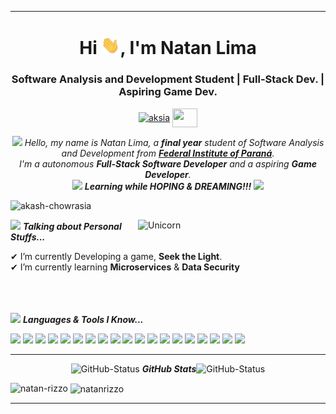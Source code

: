 <p align="center">
<hr>
<h1 align="center">Hi <img src="https://raw.githubusercontent.com/ABSphreak/ABSphreak/master/gifs/Hi.gif" width="30px">, I'm Natan Lima</h1>
<h3 align="center">Software Analysis and Development Student | Full-Stack Dev. | Aspiring Game Dev.</h3>
<p align="center">
<a href="https://www.linkedin.com/in/natan-rizzo/" target="blank"><img align="center" src="https://cdn.jsdelivr.net/npm/simple-icons@3.0.1/icons/linkedin.svg" alt="aksia" height="30" width="40" /></a>
 <a href = "mailto: natan.br15@gmail.com"><img align="center" src="https://simpleicons.org/icons/gmail.svg" height="30" width="40" /></a>
  <em>
<p align="center">
<img src="https://media.giphy.com/media/3YK9ZYjSQaczdmBy5L/giphy.gif?cid=790b7611247r7nxouxhhutr789pj38e2xaguumfi5uyx6lfy&ep=v1_gifs_search&rid=giphy.gif&ct=g" width="30px" /> Hello, my name is Natan Lima, a <b>final year</b> student of Software Analysis and Development from <a href="https://ifpr.edu.br/"> <b>Federal Institute of Paraná</b></a>. 
<br>
I'm a autonomous <b>Full-Stack Software Developer</b> and a aspiring <b>Game Developer</b>.
    
  </em> 
  <br>
  <img src="https://media.giphy.com/media/VgCDAzcKvsR6OM0uWg/giphy.gif" width="50" /> <b><i>Learning while HOPING & DREAMING!!!</i></b> <img src="https://media.giphy.com/media/7j2hfyeVcDtf2/giphy.gif" width="50" />
</p>

<p align="left"> <img src="https://komarev.com/ghpvc/?username=akash-chowrasia&label=Profile%20views&color=0e75b6&style=flat" alt="akash-chowrasia" /> </p>
<img align="right" width=300px alt="Unicorn" src="https://media.giphy.com/media/3ohs4BSacFKI7A717y/giphy.gif" />

<img src="https://media.giphy.com/media/ObNTw8Uzwy6KQ/giphy.gif" width="30px">&nbsp;***Talking about Personal Stuffs...***

✔ I’m currently Developing a game, **Seek the Light**.<br>
✔ I’m currently learning **Microservices** & **Data Security**<br>
<br><br><br>
 

<img src="https://media.giphy.com/media/ObNTw8Uzwy6KQ/giphy.gif" width="30px">&nbsp;***Languages & Tools I Know...***
<p align="left">
  
  <code><img height="50" src="https://cdn.jsdelivr.net/gh/devicons/devicon@latest/icons/python/python-original.svg"></code>
  <code><img height="50" src="https://cdn.jsdelivr.net/gh/devicons/devicon@latest/icons/csharp/csharp-original.svg"></code>
  <code><img height="50" src="https://cdn.jsdelivr.net/gh/devicons/devicon@latest/icons/figma/figma-original.svg" /></code>
  <code><img height="50" src="https://cdn.jsdelivr.net/gh/devicons/devicon@latest/icons/git/git-original.svg" /></code>
  <code><img height="50" src="https://cdn.jsdelivr.net/gh/devicons/devicon@latest/icons/github/github-original.svg" /></code>
  <code><img height="50" src="https://cdn.jsdelivr.net/gh/devicons/devicon@latest/icons/godot/godot-original.svg" /></code>
  <code><img height="50" src="https://cdn.jsdelivr.net/gh/devicons/devicon@latest/icons/unity/unity-original.svg" /></code>
  <code><img height="50" src="https://cdn.jsdelivr.net/gh/devicons/devicon@latest/icons/javascript/javascript-original.svg" /></code>
  <code><img height="50" src="https://cdn.jsdelivr.net/gh/devicons/devicon@latest/icons/typescript/typescript-original.svg" /></code>
  <code><img height="50" src="https://cdn.jsdelivr.net/gh/devicons/devicon@latest/icons/tailwindcss/tailwindcss-original.svg" /></code>
  <code><img height="50" src="https://cdn.jsdelivr.net/gh/devicons/devicon@latest/icons/react/react-original.svg" /></code>
  <code><img height="50" src="https://cdn.jsdelivr.net/gh/devicons/devicon@latest/icons/nextjs/nextjs-original.svg" /></code>
  <code><img height="50" src="https://cdn.jsdelivr.net/gh/devicons/devicon@latest/icons/nodejs/nodejs-original-wordmark.svg" /></code>
  <code><img height="50" src="https://cdn.jsdelivr.net/gh/devicons/devicon@latest/icons/nestjs/nestjs-original.svg" /></code>
 <code><img height="50" src="https://cdn.jsdelivr.net/gh/devicons/devicon@latest/icons/prisma/prisma-original.svg" /></code>
 <code><img height="50" src="https://cdn.jsdelivr.net/gh/devicons/devicon@latest/icons/vercel/vercel-original.svg" /></code>
  <code><img height="50" src="https://cdn.jsdelivr.net/gh/devicons/devicon@latest/icons/java/java-original.svg" /></code>
  <code><img height="50" src="https://cdn.jsdelivr.net/gh/devicons/devicon@latest/icons/mongodb/mongodb-original.svg" /></code>
  <code><img height="50" src="https://cdn.jsdelivr.net/gh/devicons/devicon@latest/icons/mysql/mysql-original.svg" /></code>
  <hr>
  <p align="center">
 <img src="https://media.giphy.com/media/8UHRm5oY4k4FDxq5QG/giphy.gif" width="30px" alt="GitHub-Status"/>&nbsp;<i><b>GitHub Stats</b></i><img src="https://media.giphy.com/media/8UHRm5oY4k4FDxq5QG/giphy.gif" width="30px" alt="GitHub-Status"/></p>
<p><img align="left" src="https://github-readme-stats.vercel.app/api/top-langs?username=natanrizzo&show_icons=true&locale=en&layout=compact" alt="natan-rizzo" /></p>

<p>&nbsp;<img align="center" src="https://github-readme-stats.vercel.app/api?username=natanrizzo&show_icons=true&locale=en" alt="natanrizzo" width="410" /></p>

<hr>

<!--
**natanrizzo/natanrizzo** is a ✨ _special_ ✨ repository because its `README.md` (this file) appears on your GitHub profile.

Here are some ideas to get you started:

- 🔭 I’m currently working on ...
- 🌱 I’m currently learning ...
- 👯 I’m looking to collaborate on ...
- 🤔 I’m looking for help with ...
- 💬 Ask me about ...
- 📫 How to reach me: ...
- 😄 Pronouns: ...
- ⚡ Fun fact: ...
-->
